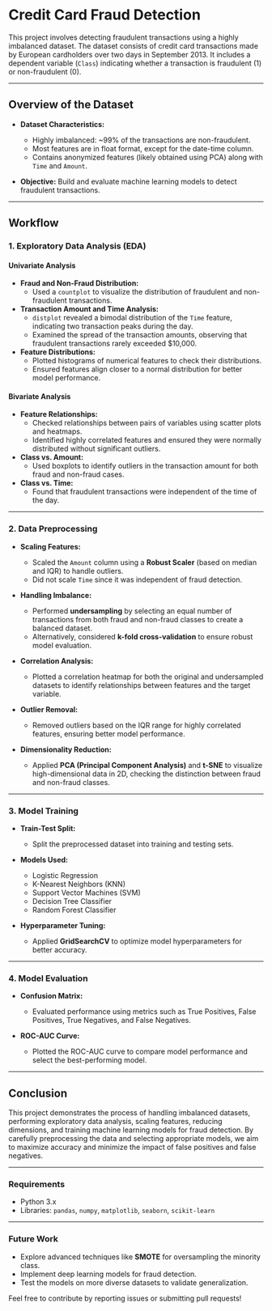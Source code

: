 # Credit Card Fraud Detection

This project involves detecting fraudulent transactions using a highly imbalanced dataset. The dataset consists of credit card transactions made by European cardholders over two days in September 2013. It includes a dependent variable (`Class`) indicating whether a transaction is fraudulent (1) or non-fraudulent (0).

---

## Overview of the Dataset
- **Dataset Characteristics:**
  - Highly imbalanced: ~99% of the transactions are non-fraudulent.
  - Most features are in float format, except for the date-time column.
  - Contains anonymized features (likely obtained using PCA) along with `Time` and `Amount`.

- **Objective:** Build and evaluate machine learning models to detect fraudulent transactions.

---

## Workflow

### 1. **Exploratory Data Analysis (EDA)**

#### Univariate Analysis
- **Fraud and Non-Fraud Distribution:**
  - Used a `countplot` to visualize the distribution of fraudulent and non-fraudulent transactions.
- **Transaction Amount and Time Analysis:**
  - `distplot` revealed a bimodal distribution of the `Time` feature, indicating two transaction peaks during the day.
  - Examined the spread of the transaction amounts, observing that fraudulent transactions rarely exceeded $10,000.
- **Feature Distributions:**
  - Plotted histograms of numerical features to check their distributions.
  - Ensured features align closer to a normal distribution for better model performance.

#### Bivariate Analysis
- **Feature Relationships:**
  - Checked relationships between pairs of variables using scatter plots and heatmaps.
  - Identified highly correlated features and ensured they were normally distributed without significant outliers.
- **Class vs. Amount:**
  - Used boxplots to identify outliers in the transaction amount for both fraud and non-fraud cases.
- **Class vs. Time:**
  - Found that fraudulent transactions were independent of the time of the day.

---

### 2. **Data Preprocessing**

- **Scaling Features:**
  - Scaled the `Amount` column using a **Robust Scaler** (based on median and IQR) to handle outliers. 
  - Did not scale `Time` since it was independent of fraud detection.
  
- **Handling Imbalance:**
  - Performed **undersampling** by selecting an equal number of transactions from both fraud and non-fraud classes to create a balanced dataset.
  - Alternatively, considered **k-fold cross-validation** to ensure robust model evaluation.

- **Correlation Analysis:**
  - Plotted a correlation heatmap for both the original and undersampled datasets to identify relationships between features and the target variable.

- **Outlier Removal:**
  - Removed outliers based on the IQR range for highly correlated features, ensuring better model performance.

- **Dimensionality Reduction:**
  - Applied **PCA (Principal Component Analysis)** and **t-SNE** to visualize high-dimensional data in 2D, checking the distinction between fraud and non-fraud classes.

---

### 3. **Model Training**

- **Train-Test Split:**
  - Split the preprocessed dataset into training and testing sets.

- **Models Used:**
  - Logistic Regression
  - K-Nearest Neighbors (KNN)
  - Support Vector Machines (SVM)
  - Decision Tree Classifier
  - Random Forest Classifier

- **Hyperparameter Tuning:**
  - Applied **GridSearchCV** to optimize model hyperparameters for better accuracy.

---

### 4. **Model Evaluation**

- **Confusion Matrix:**
  - Evaluated performance using metrics such as True Positives, False Positives, True Negatives, and False Negatives.
  
- **ROC-AUC Curve:**
  - Plotted the ROC-AUC curve to compare model performance and select the best-performing model.

---

## Conclusion
This project demonstrates the process of handling imbalanced datasets, performing exploratory data analysis, scaling features, reducing dimensions, and training machine learning models for fraud detection. By carefully preprocessing the data and selecting appropriate models, we aim to maximize accuracy and minimize the impact of false positives and false negatives.

---

### Requirements
- Python 3.x
- Libraries: `pandas`, `numpy`, `matplotlib`, `seaborn`, `scikit-learn`

---

### Future Work
- Explore advanced techniques like **SMOTE** for oversampling the minority class.
- Implement deep learning models for fraud detection.
- Test the models on more diverse datasets to validate generalization.

Feel free to contribute by reporting issues or submitting pull requests!